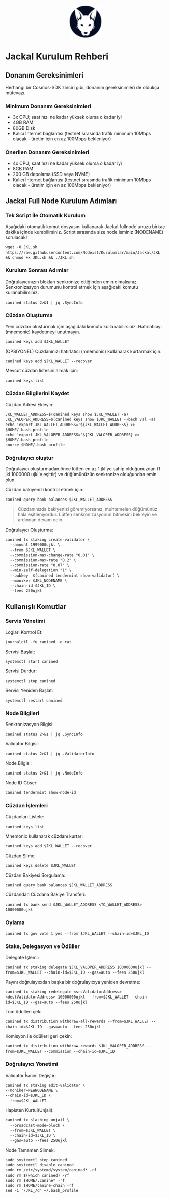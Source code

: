 <p align="center">
  <img height="100" height="auto" src="https://raw.githubusercontent.com/Nodeist/Kurulumlar/main/logos/jackal.png">
</p>

# Jackal Kurulum Rehberi
## Donanım Gereksinimleri
Herhangi bir Cosmos-SDK zinciri gibi, donanım gereksinimleri de oldukça mütevazı.

### Minimum Donanım Gereksinimleri
 - 3x CPU; saat hızı ne kadar yüksek olursa o kadar iyi
 - 4GB RAM
 - 80GB Disk
 - Kalıcı İnternet bağlantısı (testnet sırasında trafik minimum 10Mbps olacak - üretim için en az 100Mbps bekleniyor)

### Önerilen Donanım Gereksinimleri
 - 4x CPU; saat hızı ne kadar yüksek olursa o kadar iyi
 - 8GB RAM
 - 200 GB depolama (SSD veya NVME)
 - Kalıcı İnternet bağlantısı (testnet sırasında trafik minimum 10Mbps olacak - üretim için en az 100Mbps bekleniyor)

## Jackal Full Node Kurulum Adımları
### Tek Script İle Otomatik Kurulum
Aşağıdaki otomatik komut dosyasını kullanarak Jackal fullnode'unuzu birkaç dakika içinde kurabilirsiniz.
Script sırasında size node isminiz (NODENAME) sorulacak!


```
wget -O JKL.sh https://raw.githubusercontent.com/Nodeist/Kurulumlar/main/Jackal/JKL && chmod +x JKL.sh && ./JKL.sh
```

### Kurulum Sonrası Adımlar

Doğrulayıcınızın blokları senkronize ettiğinden emin olmalısınız.
Senkronizasyon durumunu kontrol etmek için aşağıdaki komutu kullanabilirsiniz.
```
canined status 2>&1 | jq .SyncInfo
```

### Cüzdan Oluşturma
Yeni cüzdan oluşturmak için aşağıdaki komutu kullanabilirsiniz. Hatırlatıcıyı (mnemonic) kaydetmeyi unutmayın.
```
canined keys add $JKL_WALLET
```

(OPSIYONEL) Cüzdanınızı hatırlatıcı (mnemonic) kullanarak kurtarmak için:
```
canined keys add $JKL_WALLET --recover
```

Mevcut cüzdan listesini almak için:
```
canined keys list
```

### Cüzdan Bilgilerini Kaydet
Cüzdan Adresi Ekleyin:
```
JKL_WALLET_ADDRESS=$(canined keys show $JKL_WALLET -a)
JKL_VALOPER_ADDRESS=$(canined keys show $JKL_WALLET --bech val -a)
echo 'export JKL_WALLET_ADDRESS='${JKL_WALLET_ADDRESS} >> $HOME/.bash_profile
echo 'export JKL_VALOPER_ADDRESS='${JKL_VALOPER_ADDRESS} >> $HOME/.bash_profile
source $HOME/.bash_profile
```


### Doğrulayıcı oluştur
Doğrulayıcı oluşturmadan önce lütfen en az 1 jkl'ye sahip olduğunuzdan (1 jkl 1000000 ujkl'e eşittir) ve düğümünüzün senkronize olduğundan emin olun.

Cüzdan bakiyenizi kontrol etmek için:
```
canined query bank balances $JKL_WALLET_ADDRESS
```
> Cüzdanınızda bakiyenizi göremiyorsanız, muhtemelen düğümünüz hala eşitleniyordur. Lütfen senkronizasyonun bitmesini bekleyin ve ardından devam edin.

Doğrulayıcı Oluşturma:
```
canined tx staking create-validator \
  --amount 1999000ujkl \
  --from $JKL_WALLET \
  --commission-max-change-rate "0.01" \
  --commission-max-rate "0.2" \
  --commission-rate "0.07" \
  --min-self-delegation "1" \
  --pubkey  $(canined tendermint show-validator) \
  --moniker $JKL_NODENAME \
  --chain-id $JKL_ID \
  --fees 250ujkl
```



## Kullanışlı Komutlar
### Servis Yönetimi
Logları Kontrol Et:
```
journalctl -fu canined -o cat
```

Servisi Başlat:
```
systemctl start canined
```

Servisi Durdur:
```
systemctl stop canined
```

Servisi Yeniden Başlat:
```
systemctl restart canined
```

### Node Bilgileri
Senkronizasyon Bilgisi:
```
canined status 2>&1 | jq .SyncInfo
```

Validator Bilgisi:
```
canined status 2>&1 | jq .ValidatorInfo
```

Node Bilgisi:
```
canined status 2>&1 | jq .NodeInfo
```

Node ID Göser:
```
canined tendermint show-node-id
```

### Cüzdan İşlemleri
Cüzdanları Listele:
```
canined keys list
```

Mnemonic kullanarak cüzdanı kurtar:
```
canined keys add $JKL_WALLET --recover
```

Cüzdan Silme:
```
canined keys delete $JKL_WALLET
```

Cüzdan Bakiyesi Sorgulama:
```
canined query bank balances $JKL_WALLET_ADDRESS
```

Cüzdandan Cüzdana Bakiye Transferi:
```
canined tx bank send $JKL_WALLET_ADDRESS <TO_WALLET_ADDRESS> 10000000ujkl
```

### Oylama
```
canined tx gov vote 1 yes --from $JKL_WALLET --chain-id=$JKL_ID
```

### Stake, Delegasyon ve Ödüller
Delegate İşlemi:
```
canined tx staking delegate $JKL_VALOPER_ADDRESS 10000000ujkl --from=$JKL_WALLET --chain-id=$JKL_ID --gas=auto --fees 250ujkl
```

Payını doğrulayıcıdan başka bir doğrulayıcıya yeniden devretme:
```
canined tx staking redelegate <srcValidatorAddress> <destValidatorAddress> 10000000ujkl --from=$JKL_WALLET --chain-id=$JKL_ID --gas=auto --fees 250ujkl
```

Tüm ödülleri çek:
```
canined tx distribution withdraw-all-rewards --from=$JKL_WALLET --chain-id=$JKL_ID --gas=auto --fees 250ujkl
```

Komisyon ile ödülleri geri çekin:
```
canined tx distribution withdraw-rewards $JKL_VALOPER_ADDRESS --from=$JKL_WALLET --commission --chain-id=$JKL_ID
```

### Doğrulayıcı Yönetimi
Validatör İsmini Değiştir:
```
canined tx staking edit-validator \
--moniker=NEWNODENAME \
--chain-id=$JKL_ID \
--from=$JKL_WALLET
```

Hapisten Kurtul(Unjail):
```
canined tx slashing unjail \
  --broadcast-mode=block \
  --from=$JKL_WALLET \
  --chain-id=$JKL_ID \
  --gas=auto --fees 250ujkl
```


Node Tamamen Silmek:
```
sudo systemctl stop canined
sudo systemctl disable canined
sudo rm /etc/systemd/system/canined* -rf
sudo rm $(which canined) -rf
sudo rm $HOME/.canine* -rf
sudo rm $HOME/canine-chain -rf
sed -i '/JKL_/d' ~/.bash_profile
```
